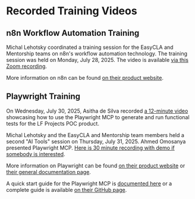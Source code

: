 # Recorded Training Videos

## n8n Workflow Automation Training

Michal Lehotsky coordinated a training session for the EasyCLA and Mentorship
teams on n8n's workflow automation technology. The training session was held on
Monday, July 28, 2025. The video is available [via this Zoom
recording](https://zoom.us/rec/share/eRoWa6hZchWb1WSFK5uTI33GvAP7SONmkMFytQeoEErJSI5YIkvesE2ySdP_EdnG.eyUkV3Xpq1_4j49L?startTime=1753713178000).

More information on n8n can be found [on their product website](https://n8n.io/).

## Playwright Training

On Wednesday, July 30, 2025, Asitha de Silva recorded [a 12-minute
video](https://drive.google.com/file/d/1l6y7YjMxBFujsL1zuk96a0q8fpcVQdR5/view)
showcasing how to use the Playwright MCP to generate and run functional tests
for the LF Projects POC product.

Michal Lehotsky and the EasyCLA and Mentorship team members held a second "AI
Tools" session on Thursday, July 31, 2025. Ahmed Omosanya presented Playwright
MCP. [Here is 30 minute recording with demo if somebody is
interested](https://zoom.us/rec/share/r6UvEKR8fPHEg2VLviXkhY0fxsORr2jM_xK-vFAiEs7LUAyxBbMw53RX531qGd4_.rxy99jfPePv1syUM?startTime=1753972303000).

More information on Playwright can be found [on their product
website](https://playwright.dev/) or [their general documentation
page](https://playwright.dev/docs/intro).

A quick start guide for the Playwright MCP is [documented
here](../mcp/playwright.md) or a complete guide is available [on their GitHub
page](https://github.com/microsoft/playwright-mcp).
